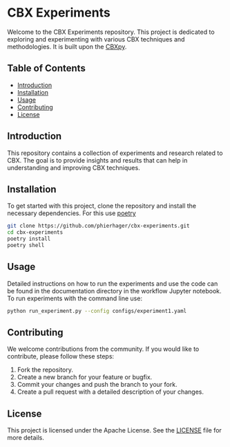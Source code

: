 # CBX Experiments

Welcome to the CBX Experiments repository. This project is dedicated to exploring and experimenting with various CBX techniques and methodologies. It is built upon the [CBXpy](https://github.com/PdIPS/CBXpy).

## Table of Contents

- [Introduction](#introduction)
- [Installation](#installation)
- [Usage](#usage)
- [Contributing](#contributing)
- [License](#license)

## Introduction

This repository contains a collection of experiments and research related to CBX. The goal is to provide insights and results that can help in understanding and improving CBX techniques.

## Installation

To get started with this project, clone the repository and install the necessary dependencies. For this use [poetry](https://python-poetry.org/)

```bash
git clone https://github.com/phierhager/cbx-experiments.git
cd cbx-experiments
poetry install
poetry shell
```

## Usage

Detailed instructions on how to run the experiments and use the code can be found in the documentation directory in the workflow Jupyter notebook. To run experiments with the command line use:

```bash
python run_experiment.py --config configs/experiment1.yaml
```

## Contributing

We welcome contributions from the community. If you would like to contribute, please follow these steps:

1. Fork the repository.
2. Create a new branch for your feature or bugfix.
3. Commit your changes and push the branch to your fork.
4. Create a pull request with a detailed description of your changes.

## License

This project is licensed under the Apache License. See the [LICENSE](LICENSE) file for more details.
